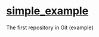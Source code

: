 # [simple_example](https://github.com/ulyana18/theyalow/blob/master/index.html)
The first repository in Git (example)
